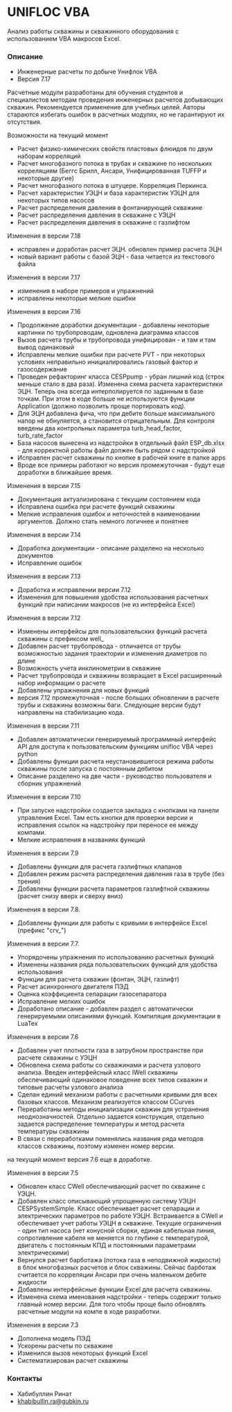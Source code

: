 # UNIFLOC VBA #

Анализ работы скважины и скважинного оборудования 
с использованием VBA макросов Excel.

### Описание ###

* Инженерные расчеты по добыче Унифлок VBA
* Версия 7.17

Расчетные модули разработаны для обучения студентов и специалистов методам проведения инженерных расчетов добывающих скважин. Рекомендуется применение для учебных целей. Авторы стараются избегать ошибок в расчетных модулях, но не гарантируют их отсутствия. 


Возможности на текущий момент
- Расчет физико-химических свойств пластовых флюидов по двум наборам корреляций
- Расчет многофазного потока в трубах и скважине по нескольких корреляциям (Беггс Брилл, Ансари, Унифицированная TUFFP и некоторые другие)
- Расчет многофазного потока в штуцере. Корреляция Перкинса.
- Расчет характеристик УЭЦН и база характеристик УЭЦН для некоторых типов насосов
- Расчет распределения давления в фонтанирующей скважине
- Расчет распределения давления в скважине с УЭЦН
- Расчет распределения давления в скважине с газлифтом

Изменения в версии 7.18
- исправлен и доработан расчет ЭЦН. обновлен пример расчета ЭЦН
- новый вариант работы с базой ЭЦН - база читается из текстового файла

Изменения в версии 7.17
- изменения в наборе примеров и упражнений
- исправлены некоторые мелкие ошибки

Изменения в версии 7.16
- Продолжение доработки документации - добавлены некоторые картинки по трубопроводам, одновлена диаграмма классов
- Вызов расчета трубы и трубопровода унифицирован - и там и там вывод одинаковый
- Исправлены мелкие ошибки при расчете PVT - при некоторых условиях неправильно инициалировались газовый фактор и газосодержание
- Проведен рефакторинг класса CESPpump - убран лишний код (строк меньше стало в два раза). Изменена схема расчета характеристики ЭЦН. Теперь она всегда интерполируется по заданным в базе точкам. При этом в коде больше не используются функции Application (должно позволить проще портировать код). 
- Для ЭЦН добавлена фича, что при дебите больше максимального напор не обнуляется, а становится отрицательным. Для контроля введены два контрольных параметра turb_head_factor, turb_rate_factor
- База насосов вынесена из надстройки в отдельный файл ESP_db.xlsx - для корректной работы файл должен быть рядом с надстройкой
- Исправлен расчет скважины по кнопке в рабочей книге в папке apps 
- Вроде все примеры работают но версия промежуточная - будут еще доработки в ближайшее время.


Изменения в версии 7.15
- Документация актуализирована с текущим состоянием кода 
- Исправлена ошибка при расчете функций скважины 
- Мелкие исправления ошибок и неточностей в наименовании аргументов. Должно стать немного логичнее и понятнее

Изменения в версии 7.14
- Доработка документации - описание разделено на несколько документов
- Исправление ошибок

Изменения в версии 7.13
- Доработка и исправлении версии 7.12 
- Изменения для повышения удобства использования расчетных функций при написании макросов (не из интерфейса Excel)

Изменения в версии 7.12
- Изменены интерфейсы для пользовательских функций расчета скважины с префиксом well_
- Добавлен расчет трубопровода - отличается от трубы возможностью задания траектории и изменения диаметров по длине
- Возможность учета инклинометрии в скважине 
- Расчет трубопровода и скважины возвращает в Excel расширенный набор информации о расчете
- Добавлены упражнения для новых функций
- версия 7.12 промежуточная - после больших обновлении в расчете трубы и скважины возможны баги. Следующие версии будут направлены на стабилизацию кода.

Изменения в версии 7.11
- Добавлен автоматически генерируемый программный интерфейс API для доступа к пользовательским функциям unifloc VBA через python
- Добавлены функции расчета неустановившегося режима работы скважины после запуска с постоянным дебитом
- Описание разделено на две части - руководство пользователя и сборник упражнений

Изменения в версии 7.10
- При запуске надстройки создается закладка с кнопками на панели управления Excel. Там есть кнопки для проверки версии и исправления ссылок на надстройку при переносе ее между компами.
- Мелкие исправления в названиях функций

Изменения в версии 7.9
- Добавлены функции для расчета газлифтных клапанов
- Добавлен режим расчета распределения давления газа в трубе (без трения)
- Добавлены функции расчета параметров газлифтной скважины (расчет снизу вверх и сверху вниз)

Изменения в версии 7.8.
- Добавлены функции для работы с кривыми в интерфейсе Excel (префикс "crv_")

Изменения в версии 7.7.
- Упорядочены упражнения по использованию расчетных функций
- Изменены названия ряда пользовательских функций для удобства использования
- Функции для расчета скважин (фонтан, ЭЦН, газлифт)
- Расчет асинхронного двигателя ПЭД
- Оценка коэффициента сепарации газосепаратора 
- Исправление мелких ошибок
- Доработано описание - добавлен раздел с автоматически генерируемыми описаниями функций. Компиляция документации в LuaTex

Изменения в версии 7.6
- Добавлен учет плотности газа в затрубном пространстве при расчете скважины с УЭЦН
- Обновлена схема работы со скважинами и расчета узлового анализа. Введен интерфейсный класс IWell скважины обеспечивающий одинаковое поведение всех типов скважин и типовые расчеты узлового анализа
- Сделан единий механизм работы с расчетными кривыми для всех базовых классов. Механизм реализуется классом CCurves
- Переработаны методы инициализации скважин для устранения неоднозначностей. Отдельно задается конструкция, отдельно задается распределение температуры и метод расчета температуры скважины
- В связи с переработками поменялись названия ряда методов классов скважины, поэтому изменен номер версии.

на текущий момент версия 7.6 еще в доработке. 

Изменения в версии 7.5
- Обновлен класс CWell обеспечивающий расчет по скважине с УЭЦН. 
- Добавлен класс описывающий упрощенную систему УЭЦН CESPSystemSimple. Класс обеспечивает расчет сепарации и электрических параметров по работе УЭЦН. Встраивается в CWell и обеспечивает учет работы УЭЦН в скважине. Текущие ограничения - один тип насоса (нет конусной сборки, единая кабельная линия, сопротивление кабеля не меняется по глубине с температурой, двигатель с постоянным КПД и постоянными параметрами электрическими)
- Вернулся расчет барботажа (потока газа в неподвижной жидкости) в блок многофазных расчетов и блок скважины. Сейчас барботаж считается по корреляции Ансари при очень маленьком дебите жидкости
- Добавлены интерфейсные функции Excel для расчета скважины.
- Изменена схема именования надстройки - теперь содержит только главный номер версии. Для того чтобы проще было обновлять расчетные модули на компе в ходе разработки. 


Изменения в версии 7.3
- Дополнена модель ПЭД
- Ускорены расчеты по скважине
- Изменился вызов некоторых функций Excel 
- Систематизирован расчет скважины 


### Контакты ###

* Хабибуллин Ринат
* khabibullin.ra@gubkin.ru

